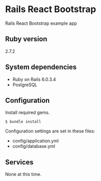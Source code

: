 # Rails React Bootstrap

Rails React Bootstrap example app


## Ruby version

2.7.2


## System dependencies

* Ruby on Rails 6.0.3.4
* PostgreSQL


## Configuration

Install required gems.
```
$ bundle install
```

Configuration settings are set in these files:
* config/application.yml
* config/database.yml


## Services

None at this time.
